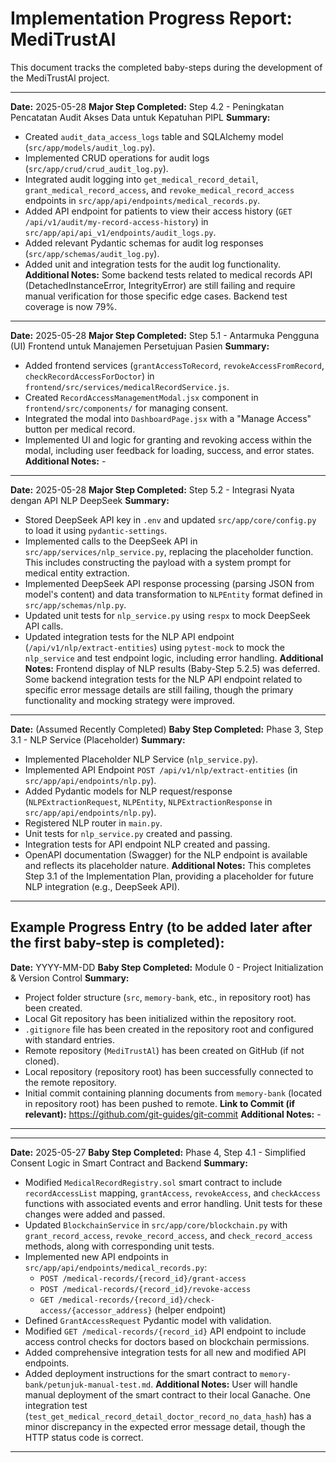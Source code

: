 # Implementation Progress Report: MediTrustAl

This document tracks the completed baby-steps during the development of the MediTrustAl project.

---
**Date:** 2025-05-28
**Major Step Completed:** Step 4.2 - Peningkatan Pencatatan Audit Akses Data untuk Kepatuhan PIPL
**Summary:**
*   Created `audit_data_access_logs` table and SQLAlchemy model (`src/app/models/audit_log.py`).
*   Implemented CRUD operations for audit logs (`src/app/crud/crud_audit_log.py`).
*   Integrated audit logging into `get_medical_record_detail`, `grant_medical_record_access`, and `revoke_medical_record_access` endpoints in `src/app/api/endpoints/medical_records.py`.
*   Added API endpoint for patients to view their access history (`GET /api/v1/audit/my-record-access-history`) in `src/app/api/api_v1/endpoints/audit_logs.py`.
*   Added relevant Pydantic schemas for audit log responses (`src/app/schemas/audit_log.py`).
*   Added unit and integration tests for the audit log functionality.
**Additional Notes:** Some backend tests related to medical records API (DetachedInstanceError, IntegrityError) are still failing and require manual verification for those specific edge cases. Backend test coverage is now 79%.
---
**Date:** 2025-05-28
**Major Step Completed:** Step 5.1 - Antarmuka Pengguna (UI) Frontend untuk Manajemen Persetujuan Pasien
**Summary:**
*   Added frontend services (`grantAccessToRecord`, `revokeAccessFromRecord`, `checkRecordAccessForDoctor`) in `frontend/src/services/medicalRecordService.js`.
*   Created `RecordAccessManagementModal.jsx` component in `frontend/src/components/` for managing consent.
*   Integrated the modal into `DashboardPage.jsx` with a "Manage Access" button per medical record.
*   Implemented UI and logic for granting and revoking access within the modal, including user feedback for loading, success, and error states.
**Additional Notes:** -
---
**Date:** 2025-05-28
**Major Step Completed:** Step 5.2 - Integrasi Nyata dengan API NLP DeepSeek
**Summary:**
*   Stored DeepSeek API key in `.env` and updated `src/app/core/config.py` to load it using `pydantic-settings`.
*   Implemented calls to the DeepSeek API in `src/app/services/nlp_service.py`, replacing the placeholder function. This includes constructing the payload with a system prompt for medical entity extraction.
*   Implemented DeepSeek API response processing (parsing JSON from model's content) and data transformation to `NLPEntity` format defined in `src/app/schemas/nlp.py`.
*   Updated unit tests for `nlp_service.py` using `respx` to mock DeepSeek API calls.
*   Updated integration tests for the NLP API endpoint (`/api/v1/nlp/extract-entities`) using `pytest-mock` to mock the `nlp_service` and test endpoint logic, including error handling.
**Additional Notes:** Frontend display of NLP results (Baby-Step 5.2.5) was deferred. Some backend integration tests for the NLP API endpoint related to specific error message details are still failing, though the primary functionality and mocking strategy were improved.
---

**Date:** (Assumed Recently Completed)
**Baby Step Completed:** Phase 3, Step 3.1 - NLP Service (Placeholder)
**Summary:**
*   Implemented Placeholder NLP Service (`nlp_service.py`).
*   Implemented API Endpoint `POST /api/v1/nlp/extract-entities` (in `src/app/api/endpoints/nlp.py`).
*   Added Pydantic models for NLP request/response (`NLPExtractionRequest`, `NLPEntity`, `NLPExtractionResponse` in `src/app/api/endpoints/nlp.py`).
*   Registered NLP router in `main.py`.
*   Unit tests for `nlp_service.py` created and passing.
*   Integration tests for API endpoint NLP created and passing.
*   OpenAPI documentation (Swagger) for the NLP endpoint is available and reflects its placeholder nature.
**Additional Notes:** This completes Step 3.1 of the Implementation Plan, providing a placeholder for future NLP integration (e.g., DeepSeek API).
---

Example Progress Entry (to be added later after the first baby-step is completed):
---

**Date:** YYYY-MM-DD
**Baby Step Completed:** Module 0 - Project Initialization & Version Control
**Summary:**
* Project folder structure (`src`, `memory-bank`, etc., in repository root) has been created.
* Local Git repository has been initialized within the repository root.
* `.gitignore` file has been created in the repository root and configured with standard entries.
* Remote repository (`MediTrustAl`) has been created on GitHub (if not cloned).
* Local repository (repository root) has been successfully connected to the remote repository.
* Initial commit containing planning documents from `memory-bank` (located in repository root) has been pushed to remote.
**Link to Commit (if relevant):** https://github.com/git-guides/git-commit
**Additional Notes:** -
---
---
**Date:** 2025-05-27
**Baby Step Completed:** Phase 4, Step 4.1 - Simplified Consent Logic in Smart Contract and Backend
**Summary:**
*   Modified `MedicalRecordRegistry.sol` smart contract to include `recordAccessList` mapping, `grantAccess`, `revokeAccess`, and `checkAccess` functions with associated events and error handling. Unit tests for these changes were added and passed.
*   Updated `BlockchainService` in `src/app/core/blockchain.py` with `grant_record_access`, `revoke_record_access`, and `check_record_access` methods, along with corresponding unit tests.
*   Implemented new API endpoints in `src/app/api/endpoints/medical_records.py`:
    *   `POST /medical-records/{record_id}/grant-access`
    *   `POST /medical-records/{record_id}/revoke-access`
    *   `GET /medical-records/{record_id}/check-access/{accessor_address}` (helper endpoint)
*   Defined `GrantAccessRequest` Pydantic model with validation.
*   Modified `GET /medical-records/{record_id}` API endpoint to include access control checks for doctors based on blockchain permissions.
*   Added comprehensive integration tests for all new and modified API endpoints.
*   Added deployment instructions for the smart contract to `memory-bank/petunjuk-manual-test.md`.
**Additional Notes:** User will handle manual deployment of the smart contract to their local Ganache. One integration test (`test_get_medical_record_detail_doctor_record_no_data_hash`) has a minor discrepancy in the expected error message detail, though the HTTP status code is correct.
---